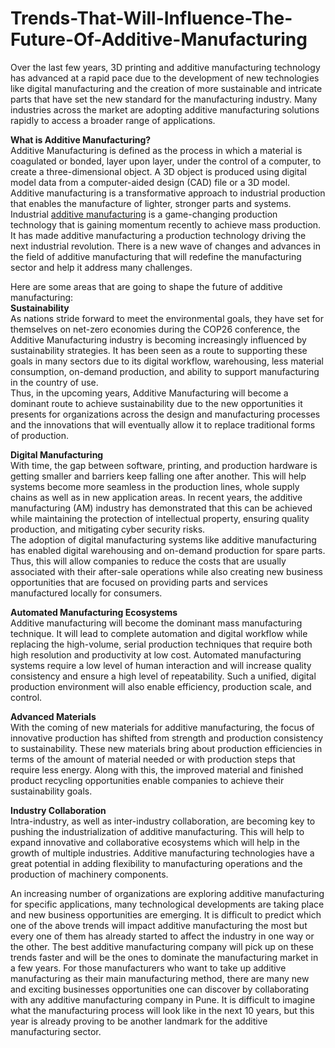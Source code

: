# Trends-That-Will-Influence-The-Future-Of-Additive-Manufacturing
Over the last few years, 3D printing and additive manufacturing technology has advanced at a rapid pace due to the development of new technologies like digital manufacturing and the creation of more sustainable and intricate parts that have set the new standard for the manufacturing industry. Many industries across the market are adopting additive manufacturing solutions rapidly to access a broader range of applications. <br>

**What is Additive Manufacturing?** <br>
Additive Manufacturing is defined as the process in which a material is coagulated or bonded, layer upon layer, under the control of a computer, to create a three-dimensional object. A 3D object is produced using digital model data from a computer-aided design (CAD) file or a 3D model. Additive manufacturing is a transformative approach to industrial production that enables the manufacture of lighter, stronger parts and systems. <br>
Industrial <a href="https://www.exelus3d.com/services/additive-manufacturing/">additive manufacturing</a> is a game-changing production technology that is gaining momentum recently to achieve mass production. It has made additive manufacturing a production technology driving the next industrial revolution. There is a new wave of changes and advances in the field of additive manufacturing that will redefine the manufacturing sector and help it address many challenges. <br>

Here are some areas that are going to shape the future of additive manufacturing: <br>
**Sustainability** <br>
As nations stride forward to meet the environmental goals, they have set for themselves on net-zero economies during the COP26 conference, the Additive Manufacturing industry is becoming increasingly influenced by sustainability strategies. It has been seen as a route to supporting these goals in many sectors due to its digital workflow, warehousing, less material consumption, on-demand production, and ability to support manufacturing in the country of use. <br>
Thus, in the upcoming years, Additive Manufacturing will become a dominant route to achieve sustainability due to the new opportunities it presents for organizations across the design and manufacturing processes and the innovations that will eventually allow it to replace traditional forms of production. <br>

**Digital Manufacturing** <br>
With time, the gap between software, printing, and production hardware is getting smaller and barriers keep falling one after another. This will help systems become more seamless in the production lines, whole supply chains as well as in new application areas. In recent years, the additive manufacturing (AM) industry has demonstrated that this can be achieved while maintaining the protection of intellectual property, ensuring quality production, and mitigating cyber security risks. <br>
The adoption of digital manufacturing systems like additive manufacturing has enabled digital warehousing and on-demand production for spare parts. Thus, this will allow companies to reduce the costs that are usually associated with their after-sale operations while also creating new business opportunities that are focused on providing parts and services manufactured locally for consumers. <br>

**Automated Manufacturing Ecosystems** <br>
Additive manufacturing will become the dominant mass manufacturing technique. It will lead to complete automation and digital workflow while replacing the high-volume, serial production techniques that require both high resolution and productivity at low cost. Automated manufacturing systems require a low level of human interaction and will increase quality consistency and ensure a high level of repeatability. Such a unified, digital production environment will also enable efficiency, production scale, and control. <br>

**Advanced Materials** <br>
With the coming of new materials for additive manufacturing, the focus of innovative production has shifted from strength and production consistency to sustainability. These new materials bring about production efficiencies in terms of the amount of material needed or with production steps that require less energy. Along with this, the improved material and finished product recycling opportunities enable companies to achieve their sustainability goals. <br>

**Industry Collaboration** <br>
Intra-industry, as well as inter-industry collaboration, are becoming key to pushing the industrialization of additive manufacturing. This will help to expand innovative and collaborative ecosystems which will help in the growth of multiple industries. Additive manufacturing technologies have a great potential in adding flexibility to manufacturing operations and the production of machinery components. <br>

An increasing number of organizations are exploring additive manufacturing for specific applications, many technological developments are taking place and new business opportunities are emerging. It is difficult to predict which one of the above trends will impact additive manufacturing the most but every one of them has already started to affect the industry in one way or the other. The best additive manufacturing company will pick up on these trends faster and will be the ones to dominate the manufacturing market in a few years. For those manufacturers who want to take up additive manufacturing as their main manufacturing method, there are many new and exciting businesses opportunities one can discover by collaborating with any additive manufacturing company in Pune. It is difficult to imagine what the manufacturing process will look like in the next 10 years, but this year is already proving to be another landmark for the additive manufacturing sector. <br>
